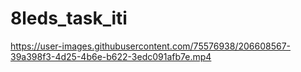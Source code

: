 # 8leds_task_iti

https://user-images.githubusercontent.com/75576938/206608567-39a398f3-4d25-4b6e-b622-3edc091afb7e.mp4

